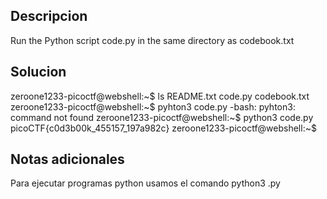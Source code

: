 ## Descripcion 

Run the Python script code.py in the same directory as codebook.txt
## Solucion

zeroone1233-picoctf@webshell:~$ ls
README.txt  code.py  codebook.txt
zeroone1233-picoctf@webshell:~$ pyhton3 code.py
-bash: pyhton3: command not found
zeroone1233-picoctf@webshell:~$ python3 code.py
picoCTF{c0d3b00k_455157_197a982c}
zeroone1233-picoctf@webshell:~$ 

## Notas adicionales

Para ejecutar programas python usamos el comando python3 <Nombre>.py
